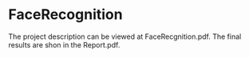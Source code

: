 # FaceRecognition
The project description can be viewed at FaceRecgnition.pdf. 
The final results are shon in the Report.pdf.
